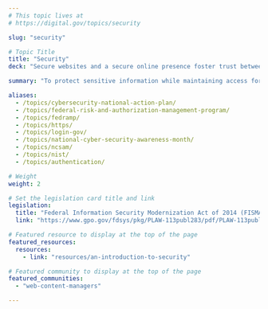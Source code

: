 ```yaml
---
# This topic lives at
# https://digital.gov/topics/security

slug: "security"

# Topic Title
title: "Security"
deck: "Secure websites and a secure online presence foster trust between the public and government."

summary: "To protect sensitive information while maintaining access for authorized users, prioritize the implementation of security and management controls. The responsibility, however, to ensure website safety extends beyond technology. Publicly share your security protocols and establish a clear channel for users to report any suspicious activity. By making security a collaborative effort, you'll build trust, protect sensitive information, and ensure that your website functions securely."

aliases:
  - /topics/cybersecurity-national-action-plan/
  - /topics/federal-risk-and-authorization-management-program/
  - /topics/fedramp/
  - /topics/https/
  - /topics/login-gov/
  - /topics/national-cyber-security-awareness-month/
  - /topics/ncsam/
  - /topics/nist/
  - /topics/authentication/

# Weight
weight: 2

# Set the legislation card title and link
legislation:
  title: "Federal Information Security Modernization Act of 2014 (FISMA) (Public Law 113-283) (PDF, 265 KB, 16 Pages)"
  link: "https://www.gpo.gov/fdsys/pkg/PLAW-113publ283/pdf/PLAW-113publ283.pdf"

# Featured resource to display at the top of the page
featured_resources:
  resources:
    - link: "resources/an-introduction-to-security"

# Featured community to display at the top of the page
featured_communities:
  - "web-content-managers"

---
```

